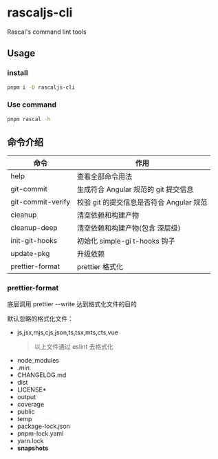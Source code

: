 # rascaljs-cli

Rascal's command lint tools

## Usage

### install

```bash
pnpm i -D rascaljs-cli
```

### Use command

```bash
pnpm rascal -h
```

## 命令介绍

| 命令              | 作用                                     |
| ----------------- | ---------------------------------------- |
| help              | 查看全部命令用法                         |
| git-commit        | 生成符合 Angular 规范的 git 提交信息     |
| git-commit-verify | 校验 git 的提交信息是否符合 Angular 规范 |
| cleanup           | 清空依赖和构建产物                       |
| cleanup-deep      | 清空依赖和构建产物(包含 深层级)          |
| init-git-hooks    | 初始化 simple-gi t-hooks 钩子            |
| update-pkg        | 升级依赖                                 |
| prettier-format   | prettier 格式化                          |

### prettier-format

底层调用 prettier --write 达到格式化文件的目的

默认忽略的格式化文件：

- js,jsx,mjs,cjs,json,ts,tsx,mts,cts,vue
  > 以上文件通过 eslint 去格式化
- node_modules
- _.min._
- CHANGELOG.md
- dist
- LICENSE\*
- output
- coverage
- public
- temp
- package-lock.json
- pnpm-lock.yaml
- yarn.lock
- **snapshots**
